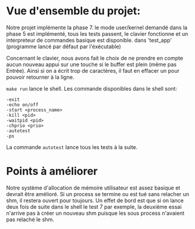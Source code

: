 
# Vue d'ensemble du projet:

Notre projet implémente la phase 7.
le mode user/kernel demandé dans la phase 5 est implémenté, tous les tests passent, le clavier fonctionne et un interpreteur de commandes basique est disponible. dans 'test_app' (programme lancé par défaut par l'éxécutable)

Concernant le clavier, nous avons fait le choix de ne prendre en compte aucun nouveau appui sur une touche si le buffer est plein (même pas Entrée). Ainsi si on a écrit trop de caractères, il faut en effacer un pour pouvoir retourner à la ligne. 

`make run` lance le shell.
Les commande disponibles dans le shell sont:
```
-exit
-echo on/off
-start <process_name>
-kill <pid>
-waitpid <pid>
-chprio <prio>
-autotest
-ps
```

La commande `autotest` lance tous les tests à la suite. 
# Points à améliorer

Notre système d'allocation de mémoire utilisateur est assez basique et devrait être amélioré.
Si un process se termine ou est tué sans relacher un shm, il restera ouvert pour toujours. Un effet de bord est que si on lance deux fois de suite dans le shell le test 7 par exemple, la deuxième essai n'arrive pas à créer un nouveau shm puisque les sous process n'avaient pas relaché le shm.
